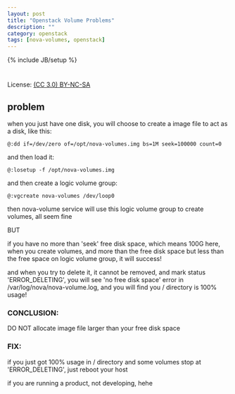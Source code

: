 ```yaml
---
layout: post
title: "Openstack Volume Problems"
description: ""
category: openstack
tags: [nova-volumes, openstack]
---
```

{% include JB/setup %}
#
License: [(CC 3.0) BY-NC-SA](http://creativecommons.org/licenses/by-nc-sa/3.0/)

## problem
when you just have one disk, you will choose to create a image file to act as a disk, like this:

    @:dd if=/dev/zero of=/opt/nova-volumes.img bs=1M seek=100000 count=0

and then load it:

    @:losetup -f /opt/nova-volumes.img

and then create a logic volume group:

    @:vgcreate nova-volumes /dev/loop0

then nova-volume service will use this logic volume group to create volumes, all seem fine

BUT

if you have no more than 'seek' free disk space, which means 100G here,
when you create volumes, and more than the free disk space but less than the free space on logic volume group, it will success!

and when you try to delete it, it cannot be removed, and mark status 'ERROR_DELETING', you will see 'no free disk space' error in /var/log/nova/nova-volume.log, and you will find you / directory is 100% usage!

### CONCLUSION:
DO NOT allocate image file larger than your free disk space

### FIX:
if you just got 100% usage in / directory and some volumes stop at 'ERROR_DELETING', just reboot your host

if you are running a product, not developing, hehe
